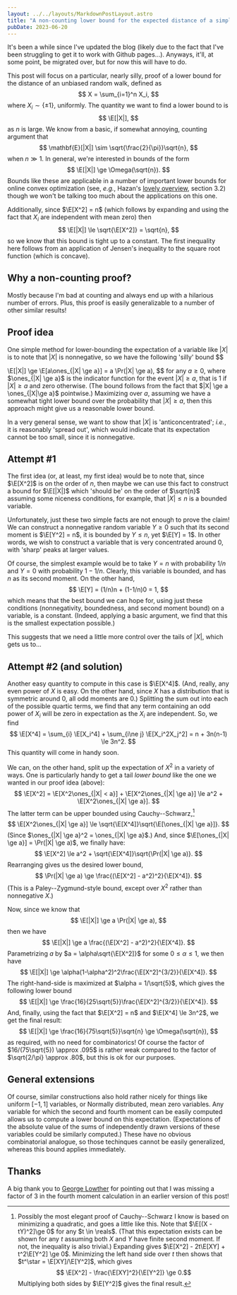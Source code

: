 ```yaml
---
layout: ../../layouts/MarkdownPostLayout.astro
title: "A non-counting lower bound for the expected distance of a simple random walk"
pubDate: 2023-06-20
---
```


It's been a while since I've updated the blog (likely due to the fact that I've been struggling to get it to work with Github pages...).
Anyways, it'll, at some point, be migrated over, but for now this will have to do.

This post will focus on a particular, nearly silly, proof of a lower bound for the distance of an unbiased random walk, defined as
$$
X = \sum_{i=1}^n X_i,
$$
where $X_i \sim \{\pm 1\}$, uniformly. The quantity we want to find a lower bound to is
$$
\E[|X|],
$$
as $n$ is large. We know from a basic, if somewhat annoying, counting argument that
$$
\mathbf{E}[|X|] \sim \sqrt{\frac{2}{\pi}}\sqrt{n},
$$
when $n \gg 1$. In general, we're interested in bounds of the form
$$
\E[|X|] \ge \Omega(\sqrt{n}).
$$
Bounds like these are applicable in a number of important lower bounds for online convex optimization
(see, *e.g.*, Hazan's [lovely overview](https://arxiv.org/abs/1909.05207), section 3.2) though we won't
be talking too much about the applications on this one.

Additionally, since $\E[X^2] = n$ (which follows by expanding and using the fact that $X_i$ are independent with mean zero)
then
$$
    \E[|X|] \le \sqrt{\E[X^2]} = \sqrt{n},
$$
so we know that this bound is tight up to a constant. The first inequality here follows from an application
of Jensen's inequality to the square root function (which is concave).

## Why a non-counting proof?

Mostly because I'm bad at counting and always end up with a hilarious number of
errors. Plus, this proof is easily generalizable to a number of other similar
results!

## Proof idea
One simple method for lower-bounding the expectation of a variable like $|X|$ is to note that
$|X|$ is nonnegative, so we have the following 'silly' bound
$$

\E[|X|] \ge \E[a\ones_{|X| \ge a}] = a \Pr(|X| \ge a),
$$
for any $a \ge 0$, where $\ones_{|X| \ge a}$ is the indicator function for the
event $|X| \ge a$, that is 1 if $|X| \ge a$ and zero otherwise. (The bound
follows from the fact that $|X| \ge a \ones_{|X|\ge a}$ pointwise.) Maximizing
over $a$, assuming we have a somewhat tight lower bound over the probability
that $|X| \ge a$, then this approach might give us a reasonable lower bound.

In a very general sense, we want to show that $|X|$ is 'anticoncentrated'; *i.e.*, it is reasonably
'spread out', which would indicate that its expectation cannot be too small, since it is nonnegative.


## Attempt #1
The first idea (or, at least, my first idea) would be to note that, since $\E[X^2]$ is on the order of
$n$, then maybe we can use this fact to construct a bound for $\E[|X|]$ which 'should be' on the order
of $\sqrt{n}$ assuming some niceness conditions, for example, that $|X| \le n$ is a bounded variable.

Unfortunately, just these two simple facts are not enough to prove the claim! We can construct a nonnegative
random variable $Y\ge 0$ such that its second moment is $\E[Y^2] = n$, it is bounded by $Y \le n$, yet $\E[Y] = 1$.
In other words, we wish to construct a variable that is very concentrated around $0$, with 'sharp' peaks at larger
values.

Of course, the simplest example would be to take $Y = n$ with probability $1/n$
and $Y=0$ with probability $1-1/n$. Clearly, this variable is bounded, and has
$n$ as its second moment. On the other hand,
$$
\E[Y] = (1/n)n + (1-1/n)0 = 1,
$$
which means that the best bound we can hope for, using just these conditions
(nonnegativity, boundedness, and second moment bound) on a variable, is a
constant. (Indeed, applying a basic argument, we find that this is the smallest
expectation possible.)

This suggests that we need a little more control over the tails of $|X|$, which
gets us to...

## Attempt #2 (and solution)
Another easy quantity to compute in this case is $\E[X^4]$. (And, really, any
even power of $X$ is easy. On the other hand, since $X$ has a distribution that
is symmetric around 0, all odd moments are 0.) Splitting the sum out into each
of the possible quartic terms, we find that any term containing an odd power of
$X_i$ will be zero in expectation as the $X_i$ are independent. So, we find
$$
\E[X^4] = \sum_{i} \E[X_i^4] + \sum_{i\ne j} \E[X_i^2X_j^2] = n + 3n(n-1) \le 3n^2.
$$
This quantity will come in handy soon.

We can, on the other hand, split up the expectation of $X^2$ in a variety of ways.
One is particularly handy to get a tail *lower bound* like the one we wanted in our
proof idea (above):
$$
\E[X^2] = \E[X^2\ones_{|X| < a}] + \E[X^2\ones_{|X| \ge a}] \le a^2 + \E[X^2\ones_{|X| \ge a}].
$$
The latter term can be upper bounded using Cauchy--Schwarz,[^csproof]
$$
\E[X^2\ones_{|X| \ge a}] \le \sqrt{\E[X^4]}\sqrt{\E[\ones_{|X| \ge a}]}.
$$
(Since $\ones_{|X| \ge a}^2 = \ones_{|X| \ge a}$.) And, since $\E[\ones_{|X| \ge a}] = \Pr(|X| \ge a)$,
we finally have:
$$
\E[X^2] \le a^2 + \sqrt{\E[X^4]}\sqrt{\Pr(|X| \ge a)}.
$$
Rearranging gives us the desired lower bound,
$$
\Pr(|X| \ge a) \ge \frac{(\E[X^2] - a^2)^2}{\E[X^4]}.
$$
(This is a Paley--Zygmund-style bound, except over $X^2$ rather than nonnegative $X$.)

Now, since we know that
$$
\E[|X|] \ge a \Pr(|X| \ge a),
$$
then we have
$$
\E[|X|] \ge a \frac{(\E[X^2] - a^2)^2}{\E[X^4]}.
$$
Parametrizing $a$ by $a = \alpha\sqrt{\E[X^2]}$ for some $0 \le \alpha \le 1$, we then have
$$
\E[|X|] \ge \alpha(1-\alpha^2)^2\frac{\E[X^2]^{3/2}}{\E[X^4]}.
$$
The right-hand-side is maximized at $\alpha = 1/\sqrt{5}$, which gives the following
lower bound
$$
\E[|X|] \ge \frac{16}{25\sqrt{5}}\frac{\E[X^2]^{3/2}}{\E[X^4]}.
$$
And, finally, using the fact that $\E[X^2] = n$ and $\E[X^4] \le 3n^2$, we get the final result:
$$
\E[|X|] \ge \frac{16}{75\sqrt{5}}\sqrt{n} \ge \Omega(\sqrt{n}),
$$
as required, with no need for combinatorics! Of course the factor of
$16/(75\sqrt{5}) \approx .095$ is rather weak compared to the factor of
$\sqrt{2/\pi} \approx .80$, but this is ok for our purposes.

## General extensions
Of course, similar constructions also hold rather nicely for things like
uniform $[-1, 1]$ variables, or Normally distributed, mean zero variables. Any
variable for which the second and fourth moment can be easily computed allows
us to compute a lower bound on this expectation. (Expectations of the absolute
value of the sums of independently drawn versions of these variables could be
similarly computed.) These have no obvious combinatorial analogue, so those
techinques cannot be easily generalized, whereas this bound applies immediately.

## Thanks
A big thank you to [George
Lowther](https://twitter.com/Almost_Sure/status/1755601562737737766) for
pointing out that I was missing a factor of 3 in the fourth moment calculation
in an earlier version of this post!



[^csproof]: Possibly the most elegant proof of Cauchy--Schwarz I know is based on minimizing a quadratic, and goes a little like this. Note that $\E[(X - tY)^2]\ge 0$ for any $t \in \reals$. (That this expectation exists can be shown for any $t$ assuming both $X$ and $Y$ have finite second moment. If not, the inequality is also trivial.) Expanding gives $\E[X^2] - 2t\E[XY] + t^2\E[Y^2] \ge 0$. Minimizing the left hand side over $t$ then shows that $t^\star = \E[XY]/\E[Y^2]$, which gives $$ \E[X^2] - \frac{\E[XY]^2}{\E[Y^2]} \ge 0.$$ Multiplying both sides by $\E[Y^2]$ gives the final result.
